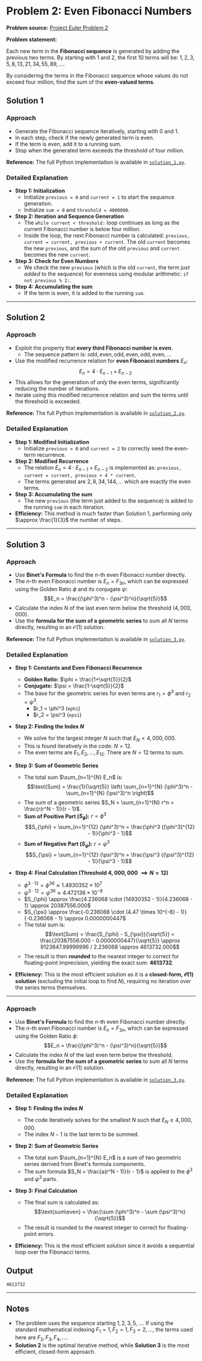 # Problem 2: Even Fibonacci Numbers

**Problem source:** [Project Euler Problem 2](https://projecteuler.net/problem=2)

**Problem statement:**

Each new term in the **Fibonacci sequence** is generated by adding the previous two terms. By starting with $1$ and $2$, the first $10$ terms will be: $1, 2, 3, 5, 8, 13, 21, 34, 55, 89, \dots$.

By considering the terms in the Fibonacci sequence whose values do not exceed four million, find the sum of the **even-valued terms**.

## Solution 1

### Approach

  - Generate the Fibonacci sequence iteratively, starting with $0$ and $1$.
  - In each step, check if the newly generated term is even.
  - If the term is even, add it to a running sum.
  - Stop when the generated term exceeds the threshold of four million.

**Reference:** The full Python implementation is available in [`solution_1.py`](solution_1.py).

### Detailed Explanation

  - **Step 1: Initialization**
      - Initialize `previous = 0` and `current = 1` to start the sequence generation.
      - Initialize `sum = 0` and `threshold = 4000000`.
  - **Step 2: Iteration and Sequence Generation**
      - The `while current < threshold:` loop continues as long as the current Fibonacci number is below four million.
      - Inside the loop, the next Fibonacci number is calculated: `previous, current = current, previous + current`. The old `current` becomes the new `previous`, and the sum of the old `previous` and `current` becomes the new `current`.
  - **Step 3: Check for Even Numbers**
      - We check the new `previous` (which is the old `current`, the term *just added* to the sequence) for evenness using modular arithmetic: `if not previous % 2:`.
  - **Step 4: Accumulating the sum**
      - If the term is even, it is added to the running `sum`.

-----

## Solution 2

### Approach

  - Exploit the property that **every third Fibonacci number is even**.
      - The sequence pattern is: $\text{odd}, \text{even}, \text{odd}, \text{even}, \text{odd}, \text{even}, \dots$
  - Use the modified recurrence relation for **even Fibonacci numbers** $E_n$:
    $$E_{n} = 4 \cdot E_{n-1} + E_{n-2}$$
  - This allows for the generation of *only* the even terms, significantly reducing the number of iterations.
  - Iterate using this modified recurrence relation and sum the terms until the threshold is exceeded.

**Reference:** The full Python implementation is available in [`solution_2.py`](solution_2.py).

### Detailed Explanation

  - **Step 1: Modified Initialization**
      - Initialize `previous = 0` and `current = 2` to correctly seed the even-term recurrence.
  - **Step 2: Modified Recurrence**
      - The relation $E_{n} = 4 \cdot E_{n-1} + E_{n-2}$ is implemented as: `previous, current = current, previous + 4 * current`.
      - The terms generated are $2, 8, 34, 144, \dots$ which are exactly the even terms.
  - **Step 3: Accumulating the sum**
      - The new `previous` (the term just added to the sequence) is added to the running `sum` in each iteration.
  - **Efficiency:** This method is much faster than Solution 1, performing only $\approx \frac{1}{3}$ the number of steps.

-----
## Solution 3

### Approach

  - Use **Binet's Formula** to find the $n$-th even Fibonacci number directly.
  - The $n$-th even Fibonacci number is $E_n = F_{3n}$, which can be expressed using the Golden Ratio $\phi$ and its conjugate $\psi$:
    $$E_n = \frac{(\phi^3)^n - (\psi^3)^n}{\sqrt{5}}$$
  - Calculate the index $N$ of the last even term below the threshold ($4,000,000$).
  - Use the **formula for the sum of a geometric series** to sum all $N$ terms directly, resulting in an $\mathcal{O}(1)$ solution.

**Reference:** The full Python implementation is available in [`solution_3.py`](https://www.google.com/search?q=solution_3.py).

### Detailed Explanation

  - **Step 1: Constants and Even Fibonacci Recurrence**
      - **Golden Ratio:** $\phi = \frac{1+\sqrt{5}}{2}$
      - **Conjugate:** $\psi = \frac{1-\sqrt{5}}{2}$ 
      - The base for the geometric series for even terms are $r_1 = \phi^3$ and $r_2 = \psi^3$.
          - $r_1 = \phi^3  (`ephi`)
          - $r_2 = \psi^3  (`epsi`)
  - **Step 2: Finding the Index $N$**
      - We solve for the largest integer $N$ such that $E_N < 4,000,000$.
      - This is found iteratively in the code: $N=12$.
      - The even terms are $E_1, E_2, \dots, E_{12}$. There are $N=12$ terms to sum.
  
  - **Step 3: Sum of Geometric Series**
      - The total sum $\sum_{n=1}^{N} E_n$ is:
        $$\text{Sum} = \frac{1}{\sqrt{5}} \left( \sum_{n=1}^{N} (\phi^3)^n - \sum_{n=1}^{N} (\psi^3)^n \right)$$
      - The sum of a geometric series $S_N = \sum_{n=1}^{N} r^n = \frac{r(r^N - 1)}{r - 1}$.
      - **Sum of Positive Part ($S_{\phi}$):** $r = \phi^3$
        $$S_{\phi} = \sum_{n=1}^{12} (\phi^3)^n = \frac{\phi^3 ((\phi^3)^{12} - 1)}{\phi^3 - 1}$$
      - **Sum of Negative Part ($S_{\psi}$):** $r = \psi^3$
        $$S_{\psi} = \sum_{n=1}^{12} (\psi^3)^n = \frac{\psi^3 ((\psi^3)^{12} - 1)}{\psi^3 - 1}$$
  - **Step 4: Final Calculation (Threshold $4,000,000$ $\implies N=12$)**
      - $\phi^{3 \cdot 12} = \phi^{36} \approx 1.4930352 \times 10^7$
      - $\psi^{3 \cdot 12} = \psi^{36} \approx 4.472136 \times 10^{-8}$
      - $S_{\phi} \approx \frac{4.236068 \cdot (14930352 - 1)}{4.236068 - 1} \approx 20387556.000$
      - $S_{\psi} \approx \frac{-0.236068 \cdot (4.47 \times 10^{-8} - 1)}{-0.236068 - 1} \approx 0.0000000447$
      - The total sum is:
        $$\text{Sum} = \frac{S_{\phi} - S_{\psi}}{\sqrt{5}} = \frac{20387556.000 - 0.0000000447}{\sqrt{5}} \approx 9123847.99999996 / 2.236068 \approx 4613732.000$$
      - The result is then **rounded** to the nearest integer to correct for floating-point imprecision, yielding the exact sum: **$4613732$**.
  - **Efficiency:** This is the most efficient solution as it is a **closed-form, $\mathcal{O}(1)$ solution** (excluding the initial loop to find $N$), requiring no iteration over the series terms themselves.

-----


### Approach

- Use **Binet's Formula** to find the $n$-th even Fibonacci number directly.  
- The $n$-th even Fibonacci number is $E_n = F_{3n}$, which can be expressed using the Golden Ratio $\phi$:  
  $$E_n = \frac{(\phi^3)^n - (\psi^3)^n}{\sqrt{5}}$$  
- Calculate the index $N$ of the last even term below the threshold.  
- Use the **formula for the sum of a geometric series** to sum all $N$ terms directly, resulting in an $\mathcal{O}(1)$ solution.  

**Reference:** The full Python implementation is available in [`solution_3.py`](solution_3.py).

### Detailed Explanation

- **Step 1: Finding the index $N$**  
  - The code iteratively solves for the smallest $N$ such that $E_N \ge 4,000,000$.  
  - The index $N - 1$ is the last term to be summed.  

- **Step 2: Sum of Geometric Series**  
  - The total sum $\sum_{n=1}^{N} E_n$ is a sum of two geometric series derived from Binet's formula components.  
  - The sum formula $S_N = \frac{a(r^N - 1)}{r - 1}$ is applied to the $\phi^3$ and $\psi^3$ parts.  

- **Step 3: Final Calculation**  
  - The final sum is calculated as:  
    $$\text{sum\even} = \frac{\sum (\phi^3)^n - \sum (\psi^3)^n}{\sqrt{5}}$$  
  - The result is rounded to the nearest integer to correct for floating-point errors.  

- **Efficiency:** This is the most efficient solution since it avoids a sequential loop over the Fibonacci terms.




## Output

```
4613732
```

-----

## Notes

  - The problem uses the sequence starting $1, 2, 3, 5, \dots$. If using the standard mathematical indexing $F_1=1, F_2=1, F_3=2, \dots$, the terms used here are $F_2, F_3, F_4, \dots$.
  - **Solution 2** is the optimal iterative method, while **Solution 3** is the most efficient, closed-form approach.
